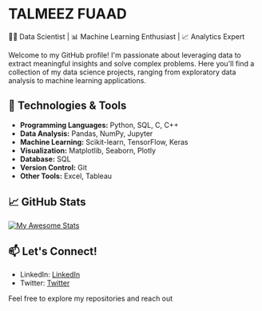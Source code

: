 # TALMEEZ FUAAD

👨‍💻 Data Scientist | 📊 Machine Learning Enthusiast | 📈 Analytics Expert

Welcome to my GitHub profile! I'm passionate about leveraging data to extract meaningful insights and solve complex problems. Here you'll find a collection of my data science projects, ranging from exploratory data analysis to machine learning applications.

## 🔧 Technologies & Tools

- **Programming Languages:** Python, SQL, C, C++
- **Data Analysis:** Pandas, NumPy, Jupyter
- **Machine Learning:** Scikit-learn, TensorFlow, Keras
- **Visualization:** Matplotlib, Seaborn, Plotly
- **Database:** SQL
- **Version Control:** Git
- **Other Tools:** Excel, Tableau



## 📈 GitHub Stats
[![My Awesome Stats](https://awesome-github-stats.azurewebsites.net/user-stats/itstalmeez?cardType=github&theme=highcontrast&preferLogin=false)](https://git.io/awesome-stats-card)


## 📫 Let's Connect!

- LinkedIn: [LinkedIn](linkedin.com/in/itstalmeez)
- Twitter: [Twitter](github.com/itstalmeez)

Feel free to explore my repositories and reach out 
